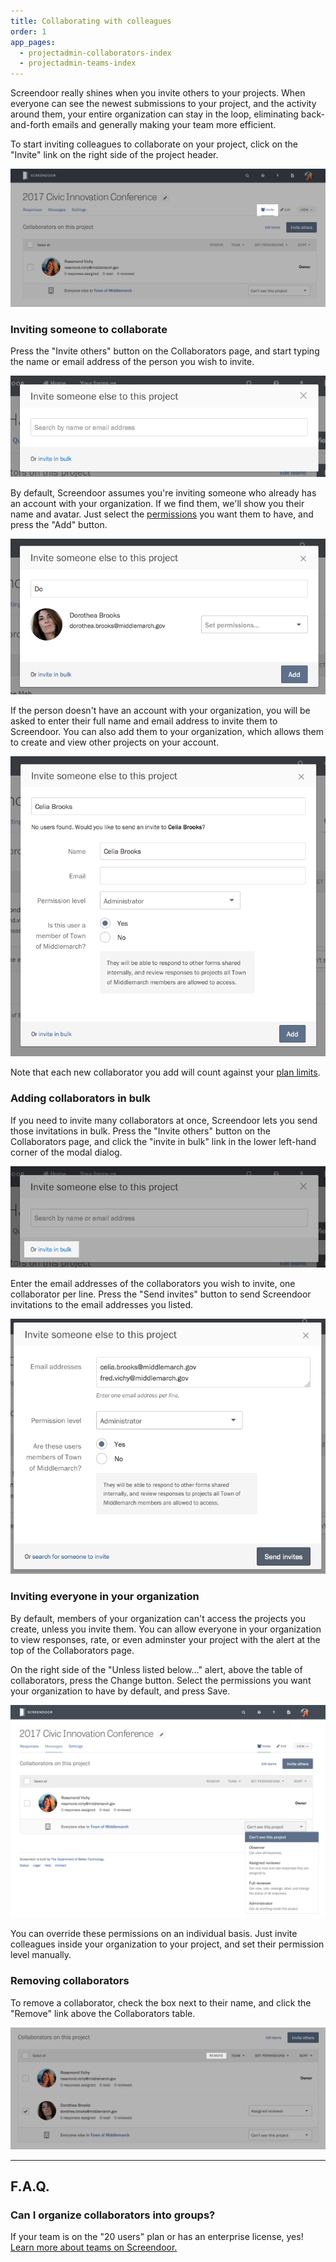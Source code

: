 ```yaml
---
title: Collaborating with colleagues
order: 1
app_pages:
  - projectadmin-collaborators-index
  - projectadmin-teams-index
---
```


Screendoor really shines when you invite others to your projects. When everyone can see the newest submissions to your project, and the activity around them, your entire organization can stay in the loop, eliminating back-and-forth emails and generally making your team more efficient.

To start inviting colleagues to collaborate on your project, click on the "Invite" link on the right side of the project header.

![The Collaborators link in the project header.](../images/collabs_1.png)

### Inviting someone to collaborate

Press the "Invite others" button on the Collaborators page, and start typing the name or email address of the person you wish to invite.

![Modal dialog for inviting a collaborator.](../images/collabs_2.png)

By default, Screendoor assumes you're inviting someone who already has an account with your organization. If we find them, we'll show you their name and avatar. Just select the [permissions](permissions.html) you want them to have, and press the "Add" button.

![Adding a collaborator inside your organization.](../images/collabs_3.png)

If the person doesn't have an account with your organization, you will be asked to enter their full name and email address to invite them to Screendoor. You can also add them to your organization, which allows them to create and view other projects on your account.

![Inviting a new collaborator to Screendoor.](../images/collabs_4.png)

Note that each new collaborator you add will count against your [plan limits](../plans_and_billing/limitations.html).

### Adding collaborators in bulk

If you need to invite many collaborators at once, Screendoor lets you send those invitations in bulk. Press the "Invite others" button on the Collaborators page, and click the "invite in bulk" link in the lower left-hand corner of the modal dialog.

![Link to invite collaborators in bulk.](../images/collabs_5.png)

Enter the email addresses of the collaborators you wish to invite, one collaborator per line. Press the "Send invites" button to send Screendoor invitations to the email addresses you listed.

![Sending bulk invites to collaborators.](../images/collabs_6.png)

### Inviting everyone in your organization

By default, members of your organization can't access the projects you create, unless you invite them. You can allow everyone in your organization to view responses, rate, or even adminster your project with the alert at the top of the Collaborators page.

On the right side of the "Unless listed below&hellip;" alert, above the table of collaborators, press the Change button. Select the permissions you want your organization to have by default, and press Save.

![Changing permissions for your organization.](../images/collabs_7.png)

You can override these permissions on an individual basis. Just invite colleagues inside your organization to your project, and set their permission level manually.

### Removing collaborators

To remove a collaborator, check the box next to their name, and click the "Remove" link above the Collaborators table.

![Removing collaborators.](../images/collabs_8.png)

---

## F.A.Q.

### Can I organize collaborators into groups?
If your team is on the "20 users" plan or has an enterprise license, yes! [Learn more about teams on Screendoor.](teams.html)
